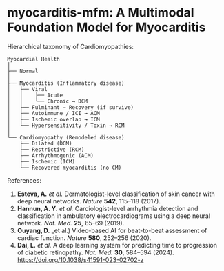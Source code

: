 # myocarditis-mfm: A Multimodal Foundation Model for Myocarditis



Hierarchical taxonomy of Cardiomyopathies:

```text
Myocardial Health
│
├── Normal
│
├── Myocarditis (Inflammatory disease)
│   ├── Viral
│   │    ├── Acute
│   │    └── Chronic → DCM
│   ├── Fulminant → Recovery (if survive)
│   ├── Autoimmune / ICI → ACM
│   ├── Ischemic overlap → ICM
│   └── Hypersensitivity / Toxin → RCM
│
└── Cardiomyopathy (Remodeled disease)
    ├── Dilated (DCM)
    ├── Restrictive (RCM)
    ├── Arrhythmogenic (ACM)
    ├── Ischemic (ICM)
    └── Recovered myocarditis (no CM)
```

References:
1. **Esteva, A.** _et al._ Dermatologist-level classification of skin cancer with deep neural networks. _Nature_ **542**, 115–118 (2017).
2. **Hannun, A. Y.** _et al._ Cardiologist-level arrhythmia detection and classification in ambulatory electrocardiograms using a deep neural network. _Nat. Med._ **25**, 65–69 (2019).
3. **Ouyang, D.** _et al.) Video-based AI for beat-to-beat assessment of cardiac function. _Nature_ **580**, 252–256 (2020).
4. **Dai, L.** _et al._ A deep learning system for predicting time to progression of diabetic retinopathy. _Nat. Med._ **30**, 584–594 (2024). https://doi.org/10.1038/s41591-023-02702-z
